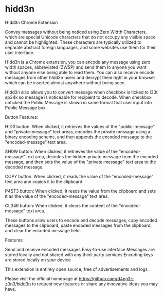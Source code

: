 # hidd3n
H!dd3n Chrome Extension

Convey messages without being noticed using Zero Width Characters, which are special Unicode characters that do not occupy any visible space and cannot be highlighted. These characters are typically utilized to separate abstract foreign languages, and some websites use them for their user interface.

H!dd3n is a Chrome extension, you can encode any message using zero width spaces, abbreviated (ZWSP) and send them to anyone you want without anyone else being able to read them. You can also receive encode messages from other h!dd3n users and decrypt them right in your browser which can be inserted almost anywhere without being seen.

H!dd3n also allows you to convert message when checkbox is ticked to l33t sp34k so message is noticeable for recipient to decode. When checkbox unticked the Public Message is shown in same format that user input into Public Message box.

Button Features:

H!D3 button: When clicked, it retrieves the values of the "public-message" and "private-message" text areas, encodes the private message using a binary encoding scheme, and then appends the encoded message to the "encoded-message" text area.

SH0W button: When clicked, it retrieves the value of the "encoded-message" text area, decodes the hidden private message from the encoded message, and then sets the value of the "private-message" text area to the decoded message.

COPY button: When clicked, it reads the value of the "encoded-message" text area and copies it to the clipboard.

P4ST3 button: When clicked, it reads the value from the clipboard and sets it as the value of the "encoded-message" text area.

CL34R button: When clicked, it clears the content of the "encoded-message" text area.

These buttons allow users to encode and decode messages, copy encoded messages to the clipboard, paste encoded messages from the clipboard, and clear the encoded message field.

Features: 

Send and receive encoded messages
Easy-to-use interface
Messages are stored locally and not shared with any third-party services
Encoding keys are stored locally on your device

This extension is entirely open source, free of advertisements and logs.

Please visit the official homepage at https://github.com/d4ng3r-z0n3/hidd3n to request new features or share any innovative ideas you may have.
